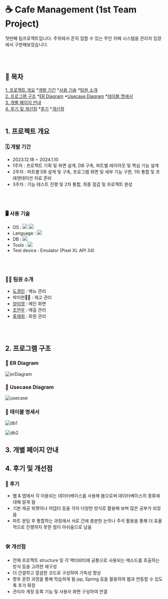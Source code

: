 # ☕ Cafe Management (1st Team Project)

첫번째 팀프로젝트입니다.
주위에서 흔히 접할 수 있는 무인 카페 시스템을 관리자 입장에서 구현해보았습니다.

<br><br>

## 🔖 목차
[1. 프로젝트 개요](#-1.-프로젝트-개요)
   *[개발 기간](#-개발-기간)
   *[사용 기술](#-사용-기술)
   *[팀원 소개](#-팀원-소개)
<br>
[2. 프로그램 구조](#-2.-프로그램-구조)
   *[ER Diagram](#-ER-Diagram)
   *[Usecase Diagram](#-Usecase-Diagram)
   *[테이블 명세서](#-테이블-명세서)
<br>
[3. 개별 페이지 안내](#-3.-개별-페이지-안내)
<br> 
[4. 후기 및 개선점](#-4.-후기-및-개선점)
   *[후기](#-후기)
   *[개선점](#-개선점)
<br><br>

## 1. 프로젝트 개요
### 🗓 개발 기간
* 2023.12.18 ~ 2024.1.10
* 1주차 : 프로젝트 기획 및 화면 설계, DB 구축, 파트별 레이아웃 및 핵심 기능 설계
* 2주차 : 파트별 DB 설계 및 구축, 프로그램 화면 및 세부 기능 구현, 1차 통합 및 프레젠테이션 자료 준비
* 3주차 : 기능 테스트 진행 및 2차 통합, 최종 점검 및 프로젝트 완성

<br><br>

### 🖥 사용 기술
* OS : <img src="https://img.shields.io/badge/windows 11-0078D4?style=for-the-badge&logo=windows11&logoColor=white"> <img src="https://img.shields.io/badge/android-34A853?style=for-the-badge&logo=android&logoColor=white"> 
* Language : <img src="https://img.shields.io/badge/java-007396?style=for-the-badge&logo=java&logoColor=white">
* DB : <img src="https://img.shields.io/badge/sqlite-003B57?style=for-the-badge&logo=sqlite&logoColor=white">
* Tools : <img src="https://img.shields.io/badge/android studio-3DDC84?style=for-the-badge&logo=androidstudio&logoColor=white">
* Test device : Emulator (Pixel XL API 34)

<br><br>
### 👩‍💻 팀원 소개
* [도경민](https://github.com/mindyhere)
  : 메뉴 관리
* 박미현🙋‍♀️
  : 재고 관리
* [양미영](https://github.com/didaldud)
  : 메인 화면
* [조연우](https://github.com/yunuyununu)
  : 매출 관리
* [홍재희](https://github.com/jh91019)
  : 회원 관리
  
<br><br>

## 2. 프로그램 구조
### 🔹 ER Diagram
![erDiagram](https://github.com/Miihyunee/CafeManagement/assets/151993240/70e248d1-a79c-42d5-b056-0240cd307183)


### 🔹 Usecase Diagram
![usecase](https://github.com/Miihyunee/CafeManagement/assets/151993240/1e849b0f-62ef-4467-bc7a-94c518d0e8af)


### 🔹 테이블 명세서
![db1](https://github.com/Miihyunee/CafeManagement/assets/151993240/373a261c-d24b-4264-8c71-c2d554cfe69f)

![db2](https://github.com/Miihyunee/CafeManagement/assets/151993240/a6a195b3-b6b0-4425-83f8-0f33286c63ce)



## 3. 개별 페이지 안내



## 4. 후기 및 개선점
### 📝 후기
- 웹 & 앱에서 각 이용되는 데이터베이스를 사용해 봄으로써 데이터베이스의 종류에 대해 알게 됨
- 기본 제공 위젯이나 어댑터 등을 각자 다양한 방식로 활용해 보며 많은 공부가 되었음
- 파트 분담 후 통합하는 과정에서 서로 간에 충분한 논의나 주석 활용을 통해 더 효율적으로 진행하지 못한 점이 아쉬움으로 남음
<br><br>
### 🛠 개선점
- 전체 프로젝트 structure 및 각 액티비티에 공통으로 사용되는 메소드를 호출하는 방식 등을 고려한 재구성
- 더 간결하고 깔끔한 코드로 구성하여 가독성 향상 
- 향후 훈련 과정을 통해 학습하게 될 jsp, Spring 등을 활용하여 웹과 연동할 수 있도록 추가 확장
- 관리자 계정 등록 기능 및 사용자 화면 구성하여 연결
